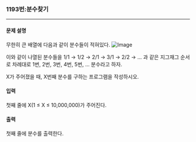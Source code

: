 ### 1193번:분수찾기

***

#### 문제 설명
무한히 큰 배열에 다음과 같이 분수들이 적혀있다.
![Image](https://github.com/user-attachments/assets/e31ab838-8ad2-4c35-bc60-567f35493f4f)

이와 같이 나열된 분수들을 1/1 → 1/2 → 2/1 → 3/1 → 2/2 → … 과 같은 지그재그 순서로 차례대로 1번, 2번, 3번, 4번, 5번, … 분수라고 하자.

X가 주어졌을 때, X번째 분수를 구하는 프로그램을 작성하시오.

#### 입력
첫째 줄에 X(1 ≤ X ≤ 10,000,000)가 주어진다.

#### 출력
첫째 줄에 분수를 출력한다.